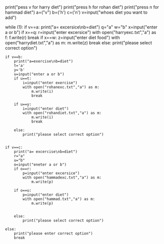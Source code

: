 print("pess v for harry diet")
print("press h for rohan diet")
print("press n for hammad diet")
a=("v")
b=('h')
c=('n')
v=input("whoes diet you want to add")

while (1):
    if v==a:
        print("a= excersice\nb=diet")
        q="a"
        w="b"
        x=input("enter a or b")
        if x==q:
            r=input("enter excersice")
            with open("harryexc.txt","a") as f:
                f.write(r)
                break
        if x==w:
            z=input("enter diet food")
            with open("harrydiet.txt","a") as m:
                m.write(z)
                break
        else:
            print("please select correct option")
    
    if v==b:
        print("a=exercise\nb=diet")
        t='a'
        y='b'
        u=input("enter a or b")
        if u==t:
            i=input("enter exercise")
            with open("rohanexc.txt","a") as m:
                m.write(i)
                break
    
        if u==y:
            i=input("enter diet")
            with open("rohandiet.txt","a") as m:
                m.write(i)
                break
            
        else:
            print("please select correct option") 
            
         
    if v==c:
        print("a= excercise\nb=diet")
        r="a"
        u="b"
        o=input("eneter a or b")
        if o==r:
            p=input("enter excersice")
            with open("hammadexc.txt","a") as m:
                m.write(p)
                
        if o==u:
            p=input("enter diet")
            with open("hammad.txt","a") as m:
                m.write(p)
    
    
        else:
            print("please select correct option")
    
    else:
        print("please enter correct option")
        break 
